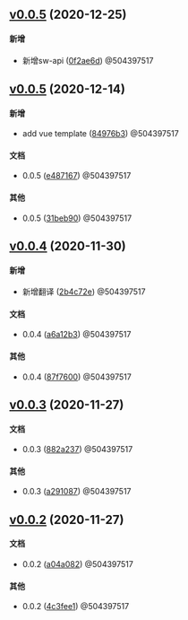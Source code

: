 

## [v0.0.5](https://github.com/majinhui04/igrow-cli/compare/v0.0.5...v0.0.5) (2020-12-25)
#### 新增
* 新增sw-api ([0f2ae6d](https://github.com/majinhui04/igrow-cli/commit/0f2ae6d9650090576f8b83ec1355e82617acd35a))  @504397517


## [v0.0.5](https://github.com/majinhui04/igrow-cli/compare/v0.0.4...v0.0.5) (2020-12-14)
#### 新增
* add vue template ([84976b3](https://github.com/majinhui04/igrow-cli/commit/84976b359abdc91f8257daa86f18d362c8f1fcce))  @504397517

#### 文档
* 0.0.5 ([e487167](https://github.com/majinhui04/igrow-cli/commit/e4871673b15faf4f78e230e7220b951eaae58ba2))  @504397517

#### 其他
* 0.0.5 ([31beb90](https://github.com/majinhui04/igrow-cli/commit/31beb90290f79db55a46514b3d9f37afb647bfbc))  @504397517


## [v0.0.4](https://github.com/majinhui04/igrow-cli/compare/v0.0.3...v0.0.4) (2020-11-30)
#### 新增
* 新增翻译 ([2b4c72e](https://github.com/majinhui04/igrow-cli/commit/2b4c72eff6e22176b7bb2dd0a5595719adff6d22))  @504397517

#### 文档
* 0.0.4 ([a6a12b3](https://github.com/majinhui04/igrow-cli/commit/a6a12b34ad1145b0f0928445a9b488594a5a44aa))  @504397517

#### 其他
* 0.0.4 ([87f7600](https://github.com/majinhui04/igrow-cli/commit/87f760073db49b5b01b66e0ccb8f78dafe659910))  @504397517


## [v0.0.3](https://github.com/majinhui04/igrow-cli/compare/v0.0.2...v0.0.3) (2020-11-27)
#### 文档
* 0.0.3 ([882a237](https://github.com/majinhui04/igrow-cli/commit/882a237bd50e5d8098caea8279ec518cf9327853))  @504397517

#### 其他
* 0.0.3 ([a291087](https://github.com/majinhui04/igrow-cli/commit/a29108751646e0e325680205bd949d4f6e851dfd))  @504397517


## [v0.0.2](https://github.com/majinhui04/igrow-cli/compare/db7b31...v0.0.2) (2020-11-27)
#### 文档
* 0.0.2 ([a04a082](https://github.com/majinhui04/igrow-cli/commit/a04a082ff64c04d1f6c96aba8359b2663cfe9ca8))  @504397517

#### 其他
* 0.0.2 ([4c3fee1](https://github.com/majinhui04/igrow-cli/commit/4c3fee145f9f692f441c0ac04d7ac9109244c87b))  @504397517

